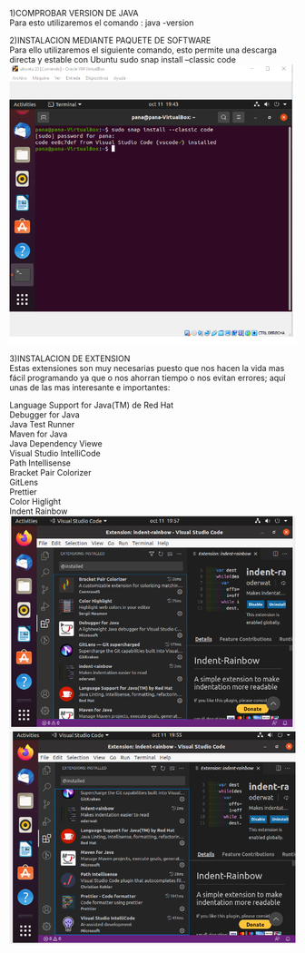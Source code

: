 1)COMPROBAR VERSION DE JAVA<br>
Para esto utilizaremos el comando : java -version

2)INSTALACION MEDIANTE PAQUETE DE SOFTWARE<br>
Para ello utilizaremos el siguiente comando, esto permite una descarga directa y estable con Ubuntu
sudo snap install –classic code
<img src="/VSCODE/vscode.png">

3)INSTALACION DE EXTENSION<br>
Estas extensiones son muy necesarias puesto que nos hacen la vida mas fácil programando ya que o nos ahorran tiempo o nos evitan errores; aquí unas de las mas interesante e importantes:<br>

Language Support for Java(TM) de Red Hat<br>
Debugger for Java<br>
Java Test Runner<br>
Maven for Java<br>
Java Dependency Viewe<br>
Visual Studio IntelliCode<br>
Path Intellisense<br>
Bracket Pair Colorizer<br>
GitLens<br>
Prettier<br>
Color Higlight<br>
Indent Rainbow<br>
<img src="VSCODE/2.png"><br>
<img src="VSCODE/Sin título.png"><br>
